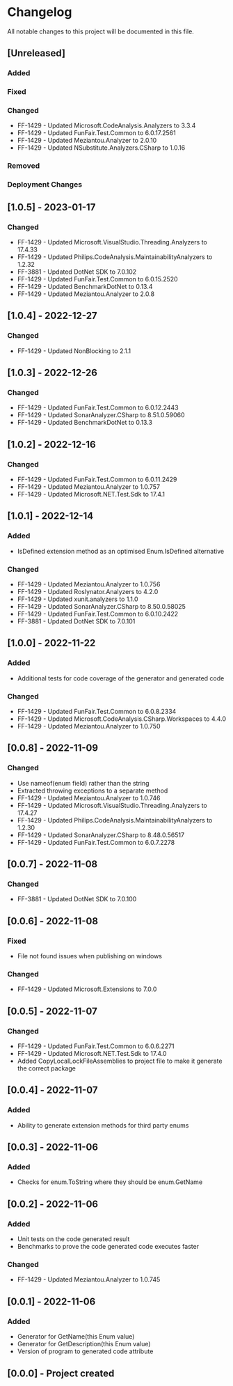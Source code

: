 ﻿# Changelog
All notable changes to this project will be documented in this file.

<!--
Please ADD ALL Changes to the UNRELEASED SECTION and not a specific release
-->

## [Unreleased]
### Added
### Fixed
### Changed
- FF-1429 - Updated Microsoft.CodeAnalysis.Analyzers to 3.3.4
- FF-1429 - Updated FunFair.Test.Common to 6.0.17.2561
- FF-1429 - Updated Meziantou.Analyzer to 2.0.10
- FF-1429 - Updated NSubstitute.Analyzers.CSharp to 1.0.16
### Removed
### Deployment Changes

<!--
Releases that have at least been deployed to staging, BUT NOT necessarily released to live.  Changes should be moved from [Unreleased] into here as they are merged into the appropriate release branch
-->
## [1.0.5] - 2023-01-17
### Changed
- FF-1429 - Updated Microsoft.VisualStudio.Threading.Analyzers to 17.4.33
- FF-1429 - Updated Philips.CodeAnalysis.MaintainabilityAnalyzers to 1.2.32
- FF-3881 - Updated DotNet SDK to 7.0.102
- FF-1429 - Updated FunFair.Test.Common to 6.0.15.2520
- FF-1429 - Updated BenchmarkDotNet to 0.13.4
- FF-1429 - Updated Meziantou.Analyzer to 2.0.8

## [1.0.4] - 2022-12-27
### Changed
- FF-1429 - Updated NonBlocking to 2.1.1

## [1.0.3] - 2022-12-26
### Changed
- FF-1429 - Updated FunFair.Test.Common to 6.0.12.2443
- FF-1429 - Updated SonarAnalyzer.CSharp to 8.51.0.59060
- FF-1429 - Updated BenchmarkDotNet to 0.13.3

## [1.0.2] - 2022-12-16
### Changed
- FF-1429 - Updated FunFair.Test.Common to 6.0.11.2429
- FF-1429 - Updated Meziantou.Analyzer to 1.0.757
- FF-1429 - Updated Microsoft.NET.Test.Sdk to 17.4.1

## [1.0.1] - 2022-12-14
### Added
- IsDefined extension method as an optimised Enum.IsDefined alternative
### Changed
- FF-1429 - Updated Meziantou.Analyzer to 1.0.756
- FF-1429 - Updated Roslynator.Analyzers to 4.2.0
- FF-1429 - Updated xunit.analyzers to 1.1.0
- FF-1429 - Updated SonarAnalyzer.CSharp to 8.50.0.58025
- FF-1429 - Updated FunFair.Test.Common to 6.0.10.2422
- FF-3881 - Updated DotNet SDK to 7.0.101

## [1.0.0] - 2022-11-22
### Added
- Additional tests for code coverage of the generator and generated code
### Changed
- FF-1429 - Updated FunFair.Test.Common to 6.0.8.2334
- FF-1429 - Updated Microsoft.CodeAnalysis.CSharp.Workspaces to 4.4.0
- FF-1429 - Updated Meziantou.Analyzer to 1.0.750

## [0.0.8] - 2022-11-09
### Changed
- Use nameof(enum field) rather than the string
- Extracted throwing exceptions to a separate method
- FF-1429 - Updated Meziantou.Analyzer to 1.0.746
- FF-1429 - Updated Microsoft.VisualStudio.Threading.Analyzers to 17.4.27
- FF-1429 - Updated Philips.CodeAnalysis.MaintainabilityAnalyzers to 1.2.30
- FF-1429 - Updated SonarAnalyzer.CSharp to 8.48.0.56517
- FF-1429 - Updated FunFair.Test.Common to 6.0.7.2278

## [0.0.7] - 2022-11-08
### Changed
- FF-3881 - Updated DotNet SDK to 7.0.100

## [0.0.6] - 2022-11-08
### Fixed
- File not found issues when publishing on windows
### Changed
- FF-1429 - Updated Microsoft.Extensions to 7.0.0

## [0.0.5] - 2022-11-07
### Changed
- FF-1429 - Updated FunFair.Test.Common to 6.0.6.2271
- FF-1429 - Updated Microsoft.NET.Test.Sdk to 17.4.0
- Added CopyLocalLockFileAssemblies to project file to make it generate the correct package

## [0.0.4] - 2022-11-07
### Added
- Ability to generate extension methods for third party enums

## [0.0.3] - 2022-11-06
### Added
- Checks for enum.ToString where they should be enum.GetName

## [0.0.2] - 2022-11-06
### Added
- Unit tests on the code generated result
- Benchmarks to prove the code generated code executes faster
### Changed
- FF-1429 - Updated Meziantou.Analyzer to 1.0.745

## [0.0.1] - 2022-11-06
### Added
- Generator for GetName(this Enum value)
- Generator for GetDescription(this Enum value)
- Version of program to generated code attribute

## [0.0.0] - Project created
